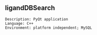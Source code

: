 ligandDBSearch
--------------
    Description: PyQt application
    Language: C++
    Environment: platform independent; MySQL
